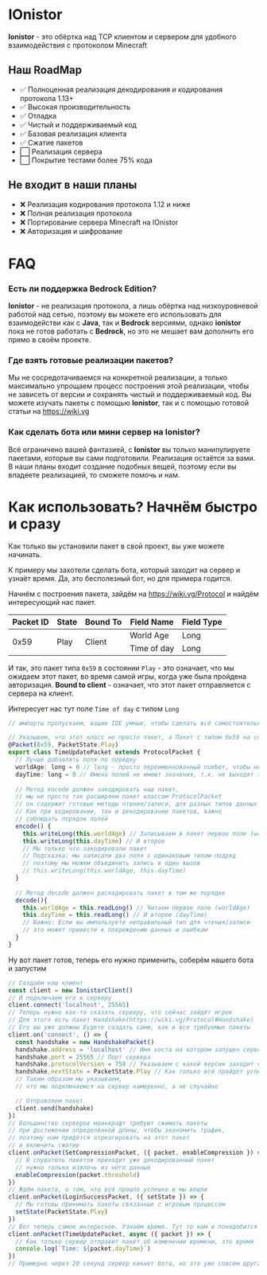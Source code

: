 # IOnistor

**Ionistor** - это обёртка над TCP клиентом и сервером для удобного взаимодействия с протоколом Minecraft

## Наш RoadMap

- ✅ Полноценная реализация декодирования и кодирования протокола 1.13+
- ✅ Высокая производительность
- ✅ Отладка
- ✅ Чистый и поддерживаемый код
- ✅ Базовая реализация клиента
- ✅ Сжатие пакетов
- ⬜️ Реализация сервера
- ⬜️ Покрытие тестами более 75% кода

## Не входит в наши планы

- ❌ Реализация кодирования протокола 1.12 и ниже
- ❌ Полная реализация протокола
- ❌ Портирование сервера Minecraft на IOnistor
- ❌ Авторизация и шифрование

# FAQ

### Есть ли поддержка **Bedrock Edition**?

**Ionistor** - не реализация протокола, а лишь обёртка над низкоуровневой работой над сетью, поэтому вы можете его
использовать для взаимодействи как с **Java**, так и **Bedrock** версиями, однако **ionistor** пока не готов работать
с **Bedrock**, но это не мешает вам дополнить его прямо в своём проекте.

### Где взять готовые реализации пакетов?

Мы не сосредотачиваемся на конкретной реализации, а только максимально упрощаем процесс построения этой реализации,
чтобы не зависеть от версии и сохранять чистый и поддерживаемый код. Вы можете изучать пакеты с помощью **Ionistor**,
так и с помощью готовой статьи на https://wiki.vg

### Как сделать бота или мини сервер на **Ionistor**?

Всё ограничено вашей фантазией, с **Ionistor** вы только манипулируете пакетами, которые вы сами подготовили. Реализация
остаётся за вами. В наши планы входит создание подобных вещей, поэтому если вы владеете реализацией, то сможете помочь и
нам.

# Как использовать? Начнём быстро и сразу

Как только вы установили пакет в свой проект, вы уже можете начинать.

К примеру мы захотели сделать бота, который заходит на сервер и узнаёт время. Да, это бесполезный бот, но для примера
годится.

Начнём с построения пакета, зайдём на https://wiki.vg/Protocol и найдём интересующий нас пакет.

<table>
  <thead>
    <th>Packet ID</th>
    <th>State</th>
    <th>Bound To</th>
    <th>Field Name</th>
    <th>Field Type</th>
  </thead>
  <tbody>
    <tr>
      <td rowspan=2>0x59</td>
      <td rowspan=2>Play</td>
      <td rowspan=2>Client</td>
      <td>World Age</td>
      <td>Long</td>
    </tr>
    <tr>
      <td>Time of day</td>
      <td>Long</td>
    </tr>
  </tbody>
</table>

И так, это пакет типа `0x59` в состоянии `Play` - это означает, что мы ожидаем этот пакет, во время самой игры, когда
уже была пройдена авторизация. **Bound to client** - означает, что этот пакет отправляется с сервера на клиент. 

Интересует нас тут поле `Time of day` с типом `Long`
```ts
// импорты пропускаем, вашие IDE умные, чтобы сделать всё самостоятельно

// Указывем, что этот класс не просто пакет, а Пакет с типом 0x59 на состоянии Play
@Packet(0x59, PacketState.Play)
export class TimeUpdatePacket extends ProtocolPacket {
  // Лучше добавлять поля по порядку
  worldAge: long = 0 // long - просто переименнованный number, чтобы не забыть, что это long
  dayTime: long = 0 // Имена полей не имеют значения, т.к. не выходят за границы вашего проекта
  
  // Метод encode должен закодировать наш пакет,
  // мы не просто так расширяем пакет классом ProtocolPacket
  // он содержит готовые методы чтения/записи, для разных типов данных
  // Как при кодировании, так и декодировании пакетов, важно
  // соблюдать порядок полей
  encode() {
    this.writeLong(this.worldAge) // Записываем в пакет первое поле (worldAge)
    this.writeLong(this.dayTime) // И второе
    // Мы только что закодировали пакет
    // Подсказка: мы записали два поля с одинаковым типом подряд
    // поэтому мы можем объединить запись в один вызов
    // this.writeLong(this.worldAge, this.dayTime)
  }
  
  // Метод decode должен раскодировать пакет в том же порядке
  decode(){
    this.worldAge = this.readLong() // Читаем первое поле (worldAge)
    this.dayTime = this.readLong() // И второе (dayTime)
    // Важно: Если вы импользуете неправильный тип для чтения/записи
    // это может привести к повреждению данных и ошибкам
  }
}
```
Ну вот пакет готов, теперь его нужно применить, соберём нашего бота и запустим

```ts
// Создаём наш клиент
const client = new IonistorClient()
// И подключаем его к серверу
client.connect('localhost', 25565)
// Теперь нужно как-то сказать серверу, что сейчас зайдёт игрок
// Для этого есть пакет Handshake(https://wiki.vg/Protocol#Handshake)
// Его вы уже должны будете создать сами, как и все требуемые пакеты
client.on('connect', () => {
  const handshake = new HandshakePacket()
  handshake.address = 'localhost' // Имя хоста на котором запущен сервер
  handshake.port = 25565 // Порт сервера
  handshake.protocolVersion = 758 // Указываем с какой версии заходит клиент (1.18.2)
  handshake.nextState = PacketState.Play // Как только всё пройдёт успешно, сервер переведёт нас в режим игры
  // Таким образом мы указываем,
  // что мы подключаемся на сервер намеренно, а не случайно

  // Отправляем пакет
  client.send(handshake)
})
// Большинство серверов маинкрафт требуют сжимать пакеты
// при достижении определённой длины, чтобы экономить трафик,
// поэтому нам придётся отреагировать на этот пакет
// и включить сжатие
client.onPacket(SetCompressionPacket, ({ packet, enableCompression }) => {
  // В слушатель пакетов приходит уже декодированный пакет
  // нужно только извлечь из него данные
  enableCompression(packet.threshold)
})
// Ждём пакета, о том, что всё прошло успешно и мы вошли
client.onPacket(LoginSuccessPacket, ({ setState }) => {
  // Мы готовы принимать пакеты связанные с игровым процессом
  setState(PacketState.Play)
})
// Вот теперь самое интересное. Узнаём время. Тут то нам и понадобится главный пакет
client.onPacket(TimeUpdatePacket, async ({ packet }) => {
  // Как только сервер отправит пакет об изменении времени, это время тутже отобразится в консоли
  console.log(`Time: ${packet.dayTime}`)
})
// Примерно через 20 секунд сервер кикнет бота, но это уже совсем другая история (см. wiki.vg)
```
